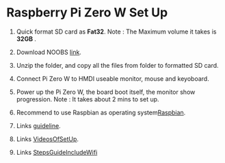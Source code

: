 # Raspberry Pi Zero W Set Up

1.  Quick format SD card as **Fat32**.
    Note : The Maximum volume it takes is **32GB** .

2.  Download NOOBS [link](https://www.raspberrypi.org/downloads/noobs/).

3.  Unzip the folder, and copy all the files from folder to formatted SD card.

4.  Connect Pi Zero W to HMDI useable monitor, mouse and keyoboard.

5.  Power up the Pi Zero W, the board boot itself, the monitor show progression.
    Note : It takes about 2 mins to set up.

6.  Recommend to use Raspbian as operating system[Raspbian](https://www.raspberrypi.org/downloads/raspbian/).

7.  Links [guideline](https://www.raspberrypi.org/learning/software-guide/).

8.  Links [VideosOfSetUp](https://www.raspberrypi.org/help/videos/#noobs-setup).

9.  Links [StepsGuideIncludeWifi](https://github.com/initialstate/pi-zero-w-motion-sensor/wiki/Part-1.-Setting-Up-the-Pi-Zero-W)
